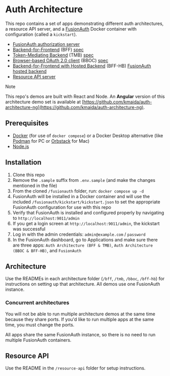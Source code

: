 # Auth Architecture

This repo contains a set of apps demonstrating different auth architectures, a resource API server, and a <a href="https://fusionauth.io">FusionAuth</a> Docker container with configuration (called a `kickstart`).

- [FusionAuth authorization server](https://github.com/kmaida/auth-architecture/tree/main/fusionauth)
- [Backend-for-Frontend](https://github.com/kmaida/auth-architecture/tree/main/bff) (BFF) [spec](https://datatracker.ietf.org/doc/html/draft-ietf-oauth-browser-based-apps#name-backend-for-frontend-bff)
- [Token-Mediating Backend](https://github.com/kmaida/auth-architecture/tree/main/tmb) (TMB) [spec](https://datatracker.ietf.org/doc/html/draft-ietf-oauth-browser-based-apps#name-token-mediating-backend)
- [Browser-based OAuth 2.0 client](https://github.com/kmaida/auth-architecture/tree/main/bboc) (BBOC) [spec](https://datatracker.ietf.org/doc/html/draft-ietf-oauth-browser-based-apps#name-browser-based-oauth-20-clie)
- [Backend-for-Frontend with Hosted Backend](https://github.com/kmaida/auth-architecture/tree/main/bff-hb) (BFF-HB) [FusionAuth hosted backend](https://fusionauth.io/docs/apis/hosted-backend)
- [Resource API server](https://github.com/kmaida/auth-architecture/tree/main/resource-api)

> [!NOTE]
> This repo's demos are built with React and Node. An **Angular** version of this architecture demo set is available at [https://github.com/kmaida/auth-architecture-ng](https://github.com/kmaida/auth-architecture-ng).

## Prerequisites

- [Docker](https://docker.com) (for use of `docker compose`) or a Docker Desktop alternative (like [Podman](https://podman.io/) for PC or [Orbstack](https://orbstack.dev/) for Mac)
- [Node.js](https://nodejs.org)

## Installation

1. Clone this repo
2. Remove the `.sample` suffix from `.env.sample` (and make the changes mentioned in the file)
3. From the cloned `/fusionauth` folder, run: `docker compose up -d`
4. FusionAuth will be installed in a Docker container and will use the included `/fusionauth/kickstart/kickstart.json` to set the appropriate FusionAuth configuration for use with this repo
5. Verify that FusionAuth is installed and configured properly by navigating to `http://localhost:9011/admin`
6. If you get a login screen at `http://localhost:9011/admin`, the kickstart was successful
7. Log in with the admin credentials: `admin@example.com` / `password`
8. In the FusionAuth dashboard, go to Applications and make sure there are three apps: `Auth Architecture (BFF & TMB)`, `Auth Architecture (BBOC & BFF-HB)`, and `FusionAuth`

## Architecture

Use the READMEs in each architecture folder (`/bff`, `/tmb`, `/bboc`, `/bff-hb`) for instructions on setting up that architecture. All demos use one FusionAuth instance.

### Concurrent architectures

You will not be able to run multiple architecture demos at the same time because they share ports. If you'd like to run multiple apps at the same time, you must change the ports.

All apps share the same FusionAuth instance, so there is no need to run multiple FusionAuth containers.

## Resource API

Use the README in the `/resource-api` folder for setup instructions.